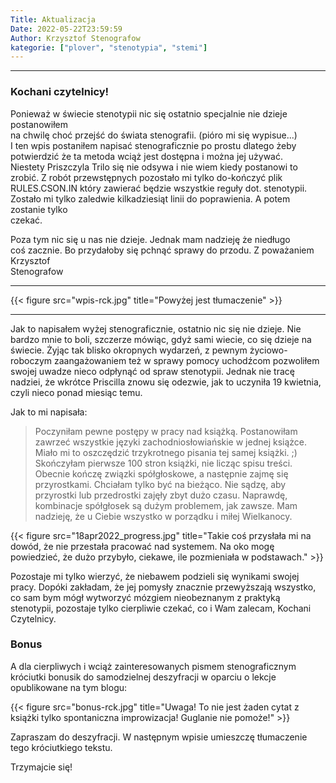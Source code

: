 ```yaml
---
Title: Aktualizacja
Date: 2022-05-22T23:59:59
Author: Krzysztof Stenografow
kategorie: ["plover", "stenotypia", "stemi"]
---
```


--------

### Kochani czytelnicy!

Ponieważ w świecie stenotypii nic się ostatnio specjalnie nie dzieje postanowiłem  
na chwilę choć przejść do świata stenografii. (pióro mi się wypisue...)  
I ten wpis postaniłem napisać stenograficznie po prostu dlatego żeby  
potwierdzić że ta metoda wciąż jest dostępna i można jej używać.  
Niestety Priszczyla Trilo się nie odsywa i nie wiem kiedy postanowi to  
zrobić. Z robót przewstępnych pozostało mi tylko do-kończyć plik  
RULES.CSON.IN który zawierać będzie wszystkie reguły dot. stenotypii.  
Zostało mi tylko zaledwie kilkadziesiąt linii do poprawienia. A potem zostanie tylko  
czekać.  

Poza tym nic się u nas nie dzieje. Jednak mam nadzieję że niedługo  
coś zacznie. Bo przydałoby się pchnąć sprawy do przodu. Z poważaniem   
Krzysztof  
Stenografow

--------

{{< figure src="wpis-rck.jpg" title="Powyżej jest tłumaczenie" >}}

--------

Jak to napisałem wyżej stenograficznie, ostatnio nic się nie dzieje. Nie bardzo mnie to boli, szczerze mówiąc, gdyż sami wiecie, co się dzieje na świecie. Żyjąc tak blisko okropnych wydarzeń, z pewnym życiowo-roboczym zaangażowaniem też w sprawy pomocy uchodźcom pozwoliłem swojej uwadze nieco odpłynąć od spraw stenotypii. Jednak nie tracę nadziei, że wkrótce Priscilla znowu się odezwie, jak to uczyniła 19 kwietnia, czyli nieco ponad miesiąc temu.



Jak to mi napisała:

> Poczyniłam pewne postępy w pracy nad książką. Postanowiłam zawrzeć wszystkie języki zachodniosłowiańskie w jednej książce. Miało mi to oszczędzić trzykrotnego pisania tej samej książki. ;) Skończyłam pierwsze 100 stron książki, nie licząc spisu treści. Obecnie kończę związki spółgłoskowe, a następnie zajmę się przyrostkami. Chciałam tylko być na bieżąco. Nie sądzę, aby przyrostki lub przedrostki zajęły zbyt dużo czasu. Naprawdę, kombinacje spółgłosek są dużym problemem, jak zawsze. Mam nadzieję, że u Ciebie wszystko w porządku i miłej Wielkanocy.

{{< figure src="18apr2022_progress.jpg" title="Takie coś przysłała mi na dowód, że nie przestała pracować nad systemem. Na oko mogę powiedzieć, że dużo przybyło, ciekawe, ile pozmieniała w podstawach." >}}


Pozostaje mi tylko wierzyć, że niebawem podzieli się wynikami swojej pracy. Dopóki zakładam, że jej pomysły znacznie przewyższają wszystko, co sam bym mógł wytworzyć mózgiem nieobeznanym z praktyką stenotypii, pozostaje tylko cierpliwie czekać, co i Wam zalecam, Kochani Czytelnicy.

### Bonus

A dla cierpliwych i wciąż zainteresowanych pismem stenograficznym króciutki bonusik do samodzielnej deszyfracji w oparciu o lekcje opublikowane na tym blogu:

{{< figure src="bonus-rck.jpg" title="Uwaga! To nie jest żaden cytat z książki tylko spontaniczna improwizacja! Guglanie nie pomoże!" >}}



Zapraszam do deszyfracji. W następnym wpisie umieszczę tłumaczenie tego króciutkiego tekstu.

Trzymajcie się!
